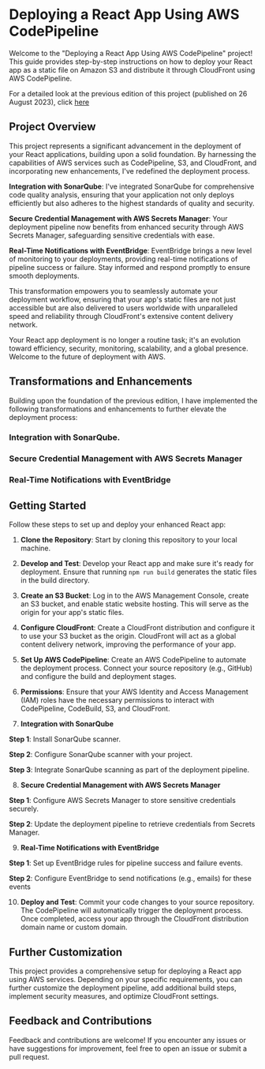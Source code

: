 # Deploying a React App Using AWS CodePipeline

Welcome to the "Deploying a React App Using AWS CodePipeline" project! This guide provides step-by-step instructions on how to deploy your React app as a static file on Amazon S3 and distribute it through CloudFront using AWS CodePipeline.

For a detailed look at the previous edition of this project (published on 26 August 2023), click [here](https://mukhtarabassgiwa.hashnode.dev/revolutionizing-deployment-unleashing-the-power-of-aws-codepipeline-to-deploy-your-dynamic-react-app-served-seamlessly-through-cloudfront)

## Project Overview

This project represents a significant advancement in the deployment of your React applications, building upon a solid foundation. By harnessing the capabilities of AWS services such as CodePipeline, S3, and CloudFront, and incorporating new enhancements, I've redefined the deployment process.

**Integration with SonarQube**: I've integrated SonarQube for comprehensive code quality analysis, ensuring that your application not only deploys efficiently but also adheres to the highest standards of quality and security.

**Secure Credential Management with AWS Secrets Manager**: Your deployment pipeline now benefits from enhanced security through AWS Secrets Manager, safeguarding sensitive credentials with ease.

**Real-Time Notifications with EventBridge**: EventBridge brings a new level of monitoring to your deployments, providing real-time notifications of pipeline success or failure. Stay informed and respond promptly to ensure smooth deployments.

This transformation empowers you to seamlessly automate your deployment workflow, ensuring that your app's static files are not just accessible but are also delivered to users worldwide with unparalleled speed and reliability through CloudFront's extensive content delivery network.

Your React app deployment is no longer a routine task; it's an evolution toward efficiency, security, monitoring, scalability, and a global presence. Welcome to the future of deployment with AWS.


## Transformations and Enhancements

Building upon the foundation of the previous edition, I have implemented the following transformations and enhancements to further elevate the deployment process:

### Integration with SonarQube.

### Secure Credential Management with AWS Secrets Manager

### Real-Time Notifications with EventBridge

## Getting Started

Follow these steps to set up and deploy your enhanced React app:

1. **Clone the Repository**: Start by cloning this repository to your local machine.

2. **Develop and Test**: Develop your React app and make sure it's ready for deployment. Ensure that running `npm run build` generates the static files in the build directory.

3. **Create an S3 Bucket**: Log in to the AWS Management Console, create an S3 bucket, and enable static website hosting. This will serve as the origin for your app's static files.

4. **Configure CloudFront**: Create a CloudFront distribution and configure it to use your S3 bucket as the origin. CloudFront will act as a global content delivery network, improving the performance of your app.

5. **Set Up AWS CodePipeline**: Create an AWS CodePipeline to automate the deployment process. Connect your source repository (e.g., GitHub) and configure the build and deployment stages.

6. **Permissions**: Ensure that your AWS Identity and Access Management (IAM) roles have the necessary permissions to interact with CodePipeline, CodeBuild, S3, and CloudFront.

7. **Integration with SonarQube**

**Step 1**: Install SonarQube scanner.

**Step 2**: Configure SonarQube scanner with your project.

**Step 3**: Integrate SonarQube scanning as part of the deployment pipeline.

8. **Secure Credential Management with AWS Secrets Manager**

**Step 1**: Configure AWS Secrets Manager to store sensitive credentials securely.

**Step 2**: Update the deployment pipeline to retrieve credentials from Secrets Manager.

9. **Real-Time Notifications with EventBridge**

**Step 1**: Set up EventBridge rules for pipeline success and failure events.

**Step 2**: Configure EventBridge to send notifications (e.g., emails) for these events

10. **Deploy and Test**: Commit your code changes to your source repository. The CodePipeline will automatically trigger the deployment process. Once completed, access your app through the CloudFront distribution domain name or custom domain.

## Further Customization

This project provides a comprehensive setup for deploying a React app using AWS services. Depending on your specific requirements, you can further customize the deployment pipeline, add additional build steps, implement security measures, and optimize CloudFront settings.

## Feedback and Contributions

Feedback and contributions are welcome! If you encounter any issues or have suggestions for improvement, feel free to open an issue or submit a pull request.
